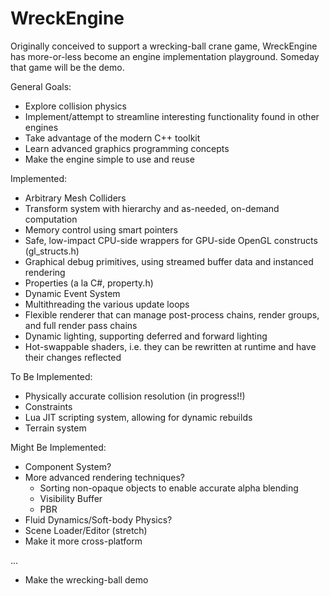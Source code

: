 # WreckEngine

Originally conceived to support a wrecking-ball crane game, WreckEngine has more-or-less become 
an engine implementation playground. Someday that game will be the demo.

General Goals:
- Explore collision physics
- Implement/attempt to streamline interesting functionality found in other engines
- Take advantage of the modern C++ toolkit
- Learn advanced graphics programming concepts
- Make the engine simple to use and reuse

Implemented:
- Arbitrary Mesh Colliders
- Transform system with hierarchy and as-needed, on-demand computation
- Memory control using smart pointers
- Safe, low-impact CPU-side wrappers for GPU-side OpenGL constructs (gl_structs.h)
- Graphical debug primitives, using streamed buffer data and instanced rendering
- Properties (a la C#, property.h)
- Dynamic Event System
- Multithreading the various update loops
- Flexible renderer that can manage post-process chains, render groups, and full render pass chains
- Dynamic lighting, supporting deferred and forward lighting
- Hot-swappable shaders, i.e. they can be rewritten at runtime and have their changes reflected

To Be Implemented:
- Physically accurate collision resolution (in progress!!)
- Constraints
- Lua JIT scripting system, allowing for dynamic rebuilds
- Terrain system

Might Be Implemented:
- Component System?
- More advanced rendering techniques?
	- Sorting non-opaque objects to enable accurate alpha blending
	- Visibility Buffer
	- PBR
- Fluid Dynamics/Soft-body Physics?
- Scene Loader/Editor (stretch)
- Make it more cross-platform

...

- Make the wrecking-ball demo
